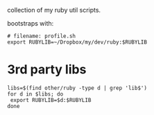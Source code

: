 
collection of my ruby util scripts.

bootstraps with:

	# filename: profile.sh
	export RUBYLIB=~/Dropbox/my/dev/ruby:$RUBYLIB
	
  # 3rd party libs
	libs=$(find other/ruby -type d | grep 'lib$')
	for d in $libs; do 
	 export RUBYLIB=$d:$RUBYLIB 
	done
